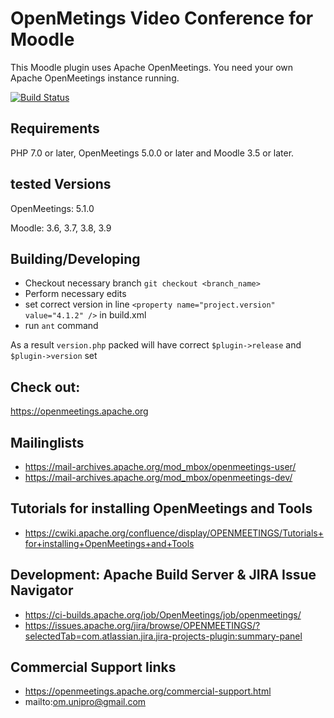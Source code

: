 # OpenMetings Video Conference for Moodle

This Moodle plugin uses Apache OpenMeetings.
You need your own Apache OpenMeetings instance running.

[![Build Status](https://travis-ci.org/openmeetings/openmeetings-moodle-plugin.svg?branch=master)](https://travis-ci.org/openmeetings/openmeetings-moodle-plugin)

## Requirements
PHP 7.0 or later, OpenMeetings 5.0.0 or later and Moodle 3.5 or later.

## tested Versions
OpenMeetings: 5.1.0

Moodle: 3.6, 3.7, 3.8, 3.9

## Building/Developing

* Checkout necessary branch `git checkout <branch_name>`
* Perform necessary edits
* set correct version in line `<property name="project.version" value="4.1.2" />` in build.xml
* run `ant` command

As a result `version.php` packed will have correct `$plugin->release` and `$plugin->version` set

## Check out:

https://openmeetings.apache.org

## Mailinglists

* https://mail-archives.apache.org/mod_mbox/openmeetings-user/
* https://mail-archives.apache.org/mod_mbox/openmeetings-dev/

## Tutorials for installing OpenMeetings and Tools

* https://cwiki.apache.org/confluence/display/OPENMEETINGS/Tutorials+for+installing+OpenMeetings+and+Tools

## Development: Apache Build Server & JIRA Issue Navigator

* https://ci-builds.apache.org/job/OpenMeetings/job/openmeetings/
* https://issues.apache.org/jira/browse/OPENMEETINGS/?selectedTab=com.atlassian.jira.jira-projects-plugin:summary-panel

## Commercial Support links

* https://openmeetings.apache.org/commercial-support.html
* mailto:om.unipro@gmail.com

